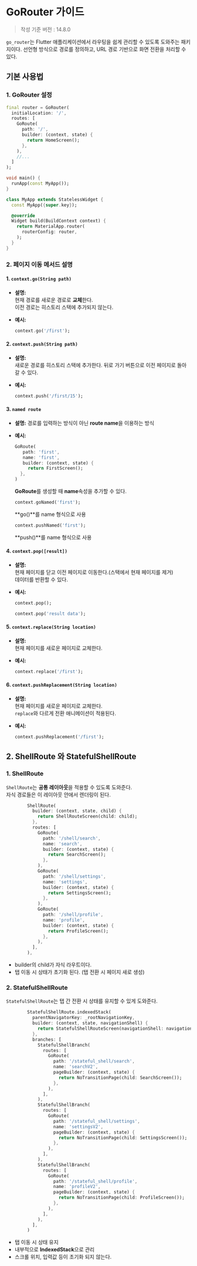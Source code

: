 # GoRouter 가이드
> 작성 기준 버전 : 14.8.0

`go_router`는 Flutter 애플리케이션에서 라우팅을 쉽게 관리할 수 있도록 도와주는 패키지이다.
선언형 방식으로 경로를 정의하고, URL 경로 기반으로 화면 전환을 처리할 수 있다.

## 기본 사용법
### 1. GoRouter 설정
```dart
final router = GoRouter(
  initialLocation: '/',
  routes: [
    GoRoute(
      path: '/',
      builder: (context, state) {
        return HomeScreen();
      },
    ),
    //...
  ]
);
```
```dart
void main() {
  runApp(const MyApp());
}

class MyApp extends StatelessWidget {
  const MyApp({super.key});

  @override
  Widget build(BuildContext context) {
    return MaterialApp.router(
      routerConfig: router,
    );
  }
}
```

### 2. 페이지 이동 메서드 설명

#### 1. **`context.go(String path)`**
- **설명:**  
  현재 경로를 새로운 경로로 **교체**한다.  
  이전 경로는 히스토리 스택에 추가되지 않는다.


- **예시:**
  ```dart
  context.go('/first');
  ```

#### 2. **`context.push(String path)`**
- **설명:**  
  새로운 경로를 히스토리 스택에 추가한다.
  뒤로 가기 버튼으로 이전 페이지로 돌아갈 수 있다.


- **예시:**
  ```dart
  context.push('/first/15');
  ```
  
#### 3. **`named route`**
- **설명:**
  경로를 입력하는 방식이 아닌 **route name**을 이용하는 방식

- **예시:**
  ```dart
  GoRoute(
     path: 'first',
     name: 'first',
     builder: (context, state) {
       return FirstScreen();
    },
  )
  ```
  **GoRoute**를 생성할 때 **name**속성을 추가할 수 있다.
  
  ```dart
  context.goNamed('first');
  ```
  **go()**를 name 형식으로 사용

  ```dart
  context.pushNamed('first');
  ```
  **push()**를 name 형식으로 사용

#### 4. **`context.pop([result])`**
- **설명:**  
  현재 페이지를 닫고 이전 페이지로 이동한다.(스택에서 현재 페이지를 제거)  
  데이터를 반환할 수 있다.


- **예시:**
  ```dart
  context.pop();
  
  context.pop('result data');
  ```

#### 5. **`context.replace(String location)`**
- **설명:**  
  현재 페이지를 새로운 페이지로 교체한다.


- **예시:**
  ```dart
  context.replace('/first');
  ```

#### 6. **`context.pushReplacement(String location)`**
- **설명:**  
  현재 페이지를 새로운 페이지로 교체한다.  
  `replace`와 다르게 전환 애니메이션이 적용된다.


- **예시:**
  ```dart
  context.pushReplacement('/first');
  ```
  

## 2. ShellRoute 와 StatefulShellRoute
### 1. ShellRoute
`ShellRoute`는 **공통 레이아웃**을 적용할 수 있도록 도와준다.    
자식 경로들은 이 레이아웃 안에서 렌더링이 된다.

```dart
        ShellRoute(
          builder: (context, state, child) {
            return ShellRouteScreen(child: child);
          },
          routes: [
            GoRoute(
              path: '/shell/search',
              name: 'search',
              builder: (context, state) {
                return SearchScreen();
              },
            ),
            GoRoute(
              path: '/shell/settings',
              name: 'settings',
              builder: (context, state) {
                return SettingsScreen();
              },
            ),
            GoRoute(
              path: '/shell/profile',
              name: 'profile',
              builder: (context, state) {
                return ProfileScreen();
              },
            ),
          ],
        ),
```
- builder의 child가 자식 라우트이다.
- 탭 이동 시 상태가 초기화 된다. (탭 전환 시 페이지 새로 생성)

### 2. StatefulShellRoute
`StatefulShellRoute`는 탭 간 전환 시 상태를 유지할 수 있게 도와준다.
```dart
        StatefulShellRoute.indexedStack(
          parentNavigatorKey: _rootNavigationKey,
          builder: (context, state, navigationShell) {
            return StatefulShellRouteScreen(navigationShell: navigationShell);
          },
          branches: [
            StatefulShellBranch(
              routes: [
                GoRoute(
                  path: '/stateful_shell/search',
                  name: 'searchV2',
                  pageBuilder: (context, state) {
                    return NoTransitionPage(child: SearchScreen());
                  },
                ),
              ],
            ),
            StatefulShellBranch(
              routes: [
                GoRoute(
                  path: '/stateful_shell/settings',
                  name: 'settingsV2',
                  pageBuilder: (context, state) {
                    return NoTransitionPage(child: SettingsScreen());
                  },
                ),
              ],
            ),
            StatefulShellBranch(
              routes: [
                GoRoute(
                  path: '/stateful_shell/profile',
                  name: 'profileV2',
                  pageBuilder: (context, state) {
                    return NoTransitionPage(child: ProfileScreen());
                  },
                ),
              ],
            ),
          ],
        )
```
- 탭 이동 시 상태 유지
- 내부적으로 **IndexedStack**으로 관리
- 스크롤 위치, 입력값 등이 초기화 되지 않는다.
